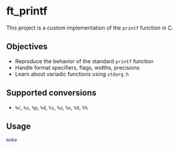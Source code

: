 
# ft_printf

This project is a custom implementation of the `printf` function in C.

## Objectives

- Reproduce the behavior of the standard `printf` function
- Handle format specifiers, flags, widths, precisions
- Learn about variadic functions using `stdarg.h`

## Supported conversions

- `%c`, `%s`, `%p`, `%d`, `%i`, `%u`, `%x`, `%X`, `%%`

## Usage

```bash
make
